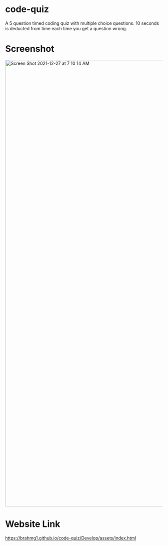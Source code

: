 # code-quiz
A 5 question timed coding quiz with multiple choice questions. 10 seconds is deducted from time each time you get a question wrong.
# Screenshot
<img width="1422" alt="Screen Shot 2021-12-27 at 7 10 14 AM" src="https://user-images.githubusercontent.com/94041281/147470602-c84e5e05-8b47-4d5b-8b6e-0eeebd215442.png">

# Website Link
https://brahmg1.github.io/code-quiz/Develop/assets/index.html
